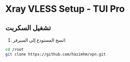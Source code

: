 # Xray VLESS Setup - TUI Pro

## تشغيل السكربت
1. انسخ المستودع إلى السيرفر:
```bash
cd /root
git clone https://github.com/hazimhm/vpn.git
